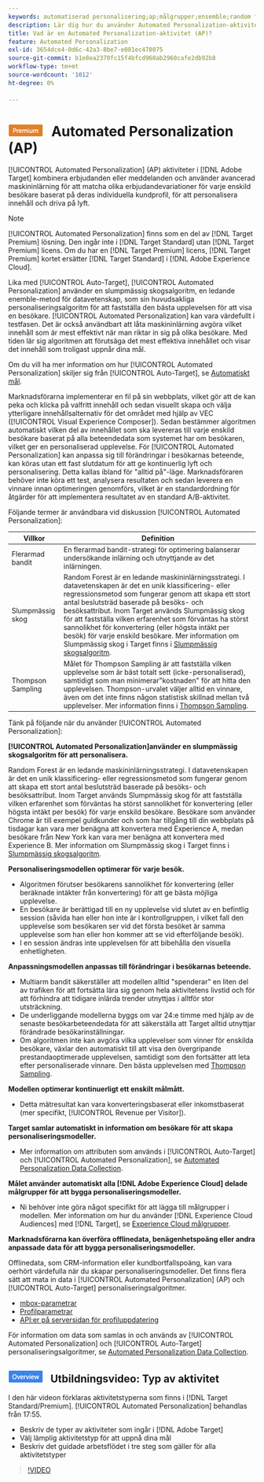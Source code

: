 ```yaml
---
keywords: automatiserad personalisering;ap;målgrupper;ensemble;random forest;multi-väpnad bandit;thompson sampling;ml;maskininlärning
description: Lär dig hur du använder Automated Personalization-aktiviteter (AP) i Adobe [!DNL Target] som använder avancerad maskininlärning för att matcha olika erbjudandevarianter för varje besökare.
title: Vad är en Automated Personalization-aktivitet (AP)?
feature: Automated Personalization
exl-id: 3654dce4-0d6c-42a3-8be7-e081ec478075
source-git-commit: b1e8ea2370fc15f4bfcd960ab2960cafe2db92b8
workflow-type: tm+mt
source-wordcount: '1012'
ht-degree: 0%

---
```


# ![PREMIUM](/help/main/assets/premium.png) Automated Personalization (AP)

[!UICONTROL Automated Personalization] (AP) aktiviteter i [!DNL Adobe Target] kombinera erbjudanden eller meddelanden och använder avancerad maskininlärning för att matcha olika erbjudandevariationer för varje enskild besökare baserat på deras individuella kundprofil, för att personalisera innehåll och driva på lyft.

>[!NOTE]
>
>[!UICONTROL Automated Personalization] finns som en del av [!DNL Target Premium] lösning. Den ingår inte i [!DNL Target Standard] utan [!DNL Target Premium] licens. Om du har en [!DNL Target Premium] licens, [!DNL Target Premium] kortet ersätter [!DNL Target Standard] i [!DNL Adobe Experience Cloud].

Lika med [!UICONTROL Auto-Target], [!UICONTROL Automated Personalization] använder en slumpmässig skogsalgoritm, en ledande enemble-metod för datavetenskap, som sin huvudsakliga personaliseringsalgoritm för att fastställa den bästa upplevelsen för att visa en besökare. [!UICONTROL Automated Personalization] kan vara värdefullt i testfasen. Det är också användbart att låta maskininlärning avgöra vilket innehåll som är mest effektivt när man riktar in sig på olika besökare. Med tiden lär sig algoritmen att förutsäga det mest effektiva innehållet och visar det innehåll som troligast uppnår dina mål.

Om du vill ha mer information om hur [!UICONTROL Automated Personalization] skiljer sig från [!UICONTROL Auto-Target], se [Automatiskt mål](/help/main/c-activities/auto-target/auto-target-to-optimize.md).

Marknadsförarna implementerar en fil på sin webbplats, vilket gör att de kan peka och klicka på valfritt innehåll och sedan visuellt skapa och välja ytterligare innehållsalternativ för det området med hjälp av VEC ([!UICONTROL Visual Experience Composer]). Sedan bestämmer algoritmen automatiskt vilken del av innehållet som ska levereras till varje enskild besökare baserat på alla beteendedata som systemet har om besökaren, vilket ger en personaliserad upplevelse. För [!UICONTROL Automated Personalization] kan anpassa sig till förändringar i besökarnas beteende, kan köras utan ett fast slutdatum för att ge kontinuerlig lyft och personalisering. Detta kallas ibland för &quot;alltid på&quot;-läge. Marknadsföraren behöver inte köra ett test, analysera resultaten och sedan leverera en vinnare innan optimeringen genomförs, vilket är en standardordning för åtgärder för att implementera resultatet av en standard A/B-aktivitet.

Följande termer är användbara vid diskussion [!UICONTROL Automated Personalization]:

| Villkor | Definition |
|---|---|
| Flerarmad bandit | En flerarmad bandit-strategi för optimering balanserar undersökande inlärning och utnyttjande av det inlärningen. |
| Slumpmässig skog | Random Forest är en ledande maskininlärningsstrategi. I datavetenskapen är det en unik klassificering- eller regressionsmetod som fungerar genom att skapa ett stort antal beslutsträd baserade på besöks- och besöksattribut. Inom Target används Slumpmässig skog för att fastställa vilken erfarenhet som förväntas ha störst sannolikhet för konvertering (eller högsta intäkt per besök) för varje enskild besökare. Mer information om Slumpmässig skog i Target finns i [Slumpmässig skogsalgoritm](/help/main/c-activities/t-automated-personalization/algo-random-forest.md). |
| Thompson Sampling | Målet för Thompson Sampling är att fastställa vilken upplevelse som är bäst totalt sett (icke-personaliserad), samtidigt som man minimerar&quot;kostnaden&quot; för att hitta den upplevelsen. Thompson-urvalet väljer alltid en vinnare, även om det inte finns någon statistisk skillnad mellan två upplevelser. Mer information finns i [Thompson Sampling](https://en.wikipedia.org/wiki/Thompson_sampling). |

Tänk på följande när du använder [!UICONTROL Automated Personalization]:

**[!UICONTROL Automated Personalization]använder en slumpmässig skogsalgoritm för att personalisera.**

Random Forest är en ledande maskininlärningsstrategi. I datavetenskapen är det en unik klassificering- eller regressionsmetod som fungerar genom att skapa ett stort antal beslutsträd baserade på besöks- och besöksattribut. Inom Target används Slumpmässig skog för att fastställa vilken erfarenhet som förväntas ha störst sannolikhet för konvertering (eller högsta intäkt per besök) för varje enskild besökare. Besökare som använder Chrome är till exempel guldkunder och som har tillgång till din webbplats på tisdagar kan vara mer benägna att konvertera med Experience A, medan besökare från New York kan vara mer benägna att konvertera med Experience B. Mer information om Slumpmässig skog i Target finns i [Slumpmässig skogsalgoritm](/help/main/c-activities/t-automated-personalization/algo-random-forest.md).

**Personaliseringsmodellen optimerar för varje besök.**

* Algoritmen förutser besökarens sannolikhet för konvertering (eller beräknade intäkter från konvertering) för att ge bästa möjliga upplevelse.
* En besökare är berättigad till en ny upplevelse vid slutet av en befintlig session (såvida han eller hon inte är i kontrollgruppen, i vilket fall den upplevelse som besökaren ser vid det första besöket är samma upplevelse som han eller hon kommer att se vid efterföljande besök).
* I en session ändras inte upplevelsen för att bibehålla den visuella enhetligheten.

**Anpassningsmodellen anpassas till förändringar i besökarnas beteende.**

* Multiarm bandit säkerställer att modellen alltid &quot;spenderar&quot; en liten del av trafiken för att fortsätta lära sig genom hela aktivitetens livstid och för att förhindra att tidigare inlärda trender utnyttjas i alltför stor utsträckning.
* De underliggande modellerna byggs om var 24:e timme med hjälp av de senaste besökarbeteendedata för att säkerställa att Target alltid utnyttjar förändrade besökarinställningar.
* Om algoritmen inte kan avgöra vilka upplevelser som vinner för enskilda besökare, växlar den automatiskt till att visa den övergripande prestandaoptimerade upplevelsen, samtidigt som den fortsätter att leta efter personaliserade vinnare. Den bästa upplevelsen med [Thompson Sampling](https://en.wikipedia.org/wiki/Thompson_sampling).

**Modellen optimerar kontinuerligt ett enskilt målmått.**

* Detta mätresultat kan vara konverteringsbaserat eller inkomstbaserat (mer specifikt, [!UICONTROL Revenue per Visitor]).

**Target samlar automatiskt in information om besökare för att skapa personaliseringsmodeller.**

* Mer information om attributen som används i [!UICONTROL Auto-Target] och [!UICONTROL Automated Personalization], se [Automated Personalization Data Collection](/help/main/c-activities/t-automated-personalization/ap-data.md).

**Målet använder automatiskt alla [!DNL Adobe Experience Cloud] delade målgrupper för att bygga personaliseringsmodeller.**

* Ni behöver inte göra något specifikt för att lägga till målgrupper i modellen. Mer information om hur du använder [!DNL Experience Cloud Audiences] med [!DNL Target], se [Experience Cloud målgrupper](/help/main/c-integrating-target-with-mac/mmp.md).

**Marknadsförarna kan överföra offlinedata, benägenhetspoäng eller andra anpassade data för att bygga personaliseringsmodeller.**

Offlinedata, som CRM-information eller kundbortfallspoäng, kan vara oerhört värdefulla när du skapar personaliseringsmodeller. Det finns flera sätt att mata in data i [!UICONTROL Automated Personalization] (AP) och [!UICONTROL Auto-Target] personaliseringsalgoritmer.

* [mbox-parametrar](https://developer.adobe.com/target/before-implement/methods-to-get-data-into-target/methods-to-get-data-into-target/)
* [Profilparametrar](https://developer.adobe.com/target/before-implement/methods-to-get-data-into-target/methods-to-get-data-into-target/)
* [API:er på serversidan för profiluppdatering](https://developer.adobe.com/target/before-implement/methods-to-get-data-into-target/methods-to-get-data-into-target/)

För information om data som samlas in och används av [!UICONTROL Automated Personalization] och [!UICONTROL Auto-Target] personaliseringsalgoritmer, se [Automated Personalization Data Collection](/help/main/c-activities/t-automated-personalization/ap-data.md).

## ![Märket Översikt](/help/main/assets/overview.png) Utbildningsvideo: Typ av aktivitet

I den här videon förklaras aktivitetstyperna som finns i [!DNL Target Standard/Premium]. [!UICONTROL Automated Personalization] behandlas från 17:55.

* Beskriv de typer av aktiviteter som ingår i [!DNL Adobe Target]
* Välj lämplig aktivitetstyp för att uppnå dina mål
* Beskriv det guidade arbetsflödet i tre steg som gäller för alla aktivitetstyper

>[!VIDEO](https://video.tv.adobe.com/v/17386)
